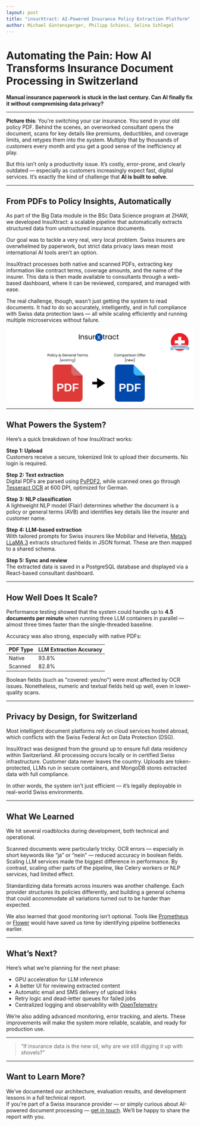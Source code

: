 ```yaml
---
layout: post
title: "insurXtract: AI-Powered Insurance Policy Extraction Platform"
author: Michael Güntensperger, Philipp Schiess, Selina Schlegel
---
```


# Automating the Pain: How AI Transforms Insurance Document Processing in Switzerland

**Manual insurance paperwork is stuck in the last century. Can AI finally fix it without compromising data privacy?**

---

**Picture this**: You're switching your car insurance. You send in your old policy PDF. Behind the scenes, an overworked consultant opens the document, scans for key details like premiums, deductibles, and coverage limits, and retypes them into the system. Multiply that by thousands of customers every month and you get a good sense of the inefficiency at play.

But this isn’t only a productivity issue. It’s costly, error-prone, and clearly outdated — especially as customers increasingly expect fast, digital services. It’s exactly the kind of challenge that **AI is built to solve**.

---

## From PDFs to Policy Insights, Automatically

As part of the Big Data module in the BSc Data Science program at ZHAW, we developed InsuXtract: a scalable pipeline that automatically extracts structured data from unstructured insurance documents.

Our goal was to tackle a very real, very local problem. Swiss insurers are overwhelmed by paperwork, but strict data privacy laws mean most international AI tools aren’t an option.

InsuXtract processes both native and scanned PDFs, extracting key information like contract terms, coverage amounts, and the name of the insurer. This data is then made available to consultants through a web-based dashboard, where it can be reviewed, compared, and managed with ease.

The real challenge, though, wasn’t just getting the system to read documents. It had to do so accurately, intelligently, and in full compliance with Swiss data protection laws — all while scaling efficiently and running multiple microservices without failure.

<img src="/assets/img/2025-05-30-group12-insurXract.png" width="700" alt="Core Concept" style="display: block; margin: 0 auto;">

---

## What Powers the System?

Here’s a quick breakdown of how InsuXtract works:

**Step 1: Upload**  
Customers receive a secure, tokenized link to upload their documents. No login is required.

**Step 2: Text extraction**  
Digital PDFs are parsed using [PyPDF2](https://pypi.org/project/PyPDF2/), while scanned ones go through [Tesseract OCR](https://github.com/tesseract-ocr/tesseract) at 600 DPI, optimized for German.

**Step 3: NLP classification**  
A lightweight NLP model (Flair) determines whether the document is a policy or general terms (AVB) and identifies key details like the insurer and customer name.

**Step 4: LLM-based extraction**  
With tailored prompts for Swiss insurers like Mobiliar and Helvetia, [Meta’s LLaMA 3](https://ai.meta.com/llama/) extracts structured fields in JSON format. These are then mapped to a shared schema.

**Step 5: Sync and review**  
The extracted data is saved in a PostgreSQL database and displayed via a React-based consultant dashboard.

---

## How Well Does It Scale?

Performance testing showed that the system could handle up to **4.5 documents per minute** when running three LLM containers in parallel — almost three times faster than the single-threaded baseline.

Accuracy was also strong, especially with native PDFs:

| PDF Type | LLM Extraction Accuracy |
|----------|-------------------------|
| Native   | 93.8%                   |
| Scanned  | 82.8%                   |

Boolean fields (such as "covered: yes/no") were most affected by OCR issues. Nonetheless, numeric and textual fields held up well, even in lower-quality scans.

---

## Privacy by Design, for Switzerland

Most intelligent document platforms rely on cloud services hosted abroad, which conflicts with the Swiss Federal Act on Data Protection (DSG).

InsuXtract was designed from the ground up to ensure full data residency within Switzerland. All processing occurs locally or in certified Swiss infrastructure. Customer data never leaves the country. Uploads are token-protected, LLMs run in secure containers, and MongoDB stores extracted data with full compliance. 

In other words, the system isn’t just efficient — it’s legally deployable in real-world Swiss environments.

---

## What We Learned

We hit several roadblocks during development, both technical and operational.

Scanned documents were particularly tricky. OCR errors — especially in short keywords like “ja” or “nein” — reduced accuracy in boolean fields. Scaling LLM services made the biggest difference in performance. By contrast, scaling other parts of the pipeline, like Celery workers or NLP services, had limited effect.

Standardizing data formats across insurers was another challenge. Each provider structures its policies differently, and building a general schema that could accommodate all variations turned out to be harder than expected. 

We also learned that good monitoring isn’t optional. Tools like [Prometheus](https://prometheus.io/) or [Flower](https://flower.readthedocs.io/) would have saved us time by identifying pipeline bottlenecks earlier.

---

## What’s Next?

Here’s what we’re planning for the next phase:

- GPU acceleration for LLM inference  
- A better UI for reviewing extracted content  
- Automatic email and SMS delivery of upload links  
- Retry logic and dead-letter queues for failed jobs  
- Centralized logging and observability with [OpenTelemetry](https://opentelemetry.io/)

We’re also adding advanced monitoring, error tracking, and alerts. These improvements will make the system more reliable, scalable, and ready for production use.

---

> “If insurance data is the new oil, why are we still digging it up with shovels?”

---

## Want to Learn More?

We’ve documented our architecture, evaluation results, and development lessons in a full technical report.  
If you're part of a Swiss insurance provider — or simply curious about AI-powered document processing — [get in touch](mailto:schlesel@students.zhaw.ch). We’ll be happy to share the report with you.
